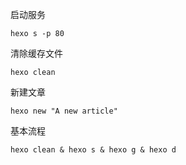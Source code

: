 启动服务

```shell
hexo s -p 80
```

清除缓存文件
```shell
hexo clean
```
新建文章
```shell
hexo new "A new article"
```
基本流程
```shell
hexo clean & hexo s & hexo g & hexo d
```